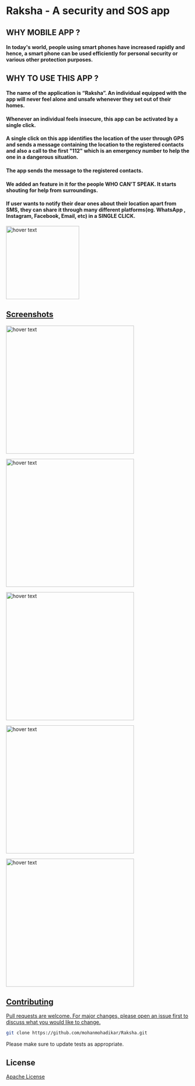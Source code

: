 
# Raksha - A security and SOS app



## WHY MOBILE APP ?


#### In today's world, people using smart phones have increased rapidly and hence, a smart phone can be used efficiently for personal security or various other protection purposes.




## WHY TO USE THIS APP ?


#### The name of the application is “Raksha”. An individual equipped with the app will never feel alone and unsafe whenever they set out of their homes. 

#### Whenever an individual feels insecure, this app can be activated by a single click. 

#### A single click on this app identifies the location of the user through GPS and sends a message containing the location to the registered contacts and also a call to the first "112" which is an emergency number to help the one in a dangerous situation. 

#### The app sends the message to the registered contacts.

#### We added an feature in it for the people WHO CAN'T SPEAK. It starts shouting for help from surroundings.

#### If user wants to notify their dear ones about their location apart from SMS, they can share it through many different platforms(eg. WhatsApp , Instagram, Facebook, Email, etc) in a SINGLE CLICK.


<p align="start">
  <a href="https://play.google.com/store/apps/details?id=com.mohan.raksha">
  <img src="https://images.squarespace-cdn.com/content/v1/5c7d3ddb8d9740304876381e/1555187096213-AC46USTOFK2TQQ4HZUQY/ke17ZwdGBToddI8pDm48kIH0_qySXl3-YfrFnf87-3tZw-zPPgdn4jUwVcJE1ZvWQUxwkmyExglNqGp0IvTJZUJFbgE-7XRK3dMEBRBhUpxJc6MhdK26BmO1kxPJWeBBallpt-3-DXECDksCuJy0ie4ASU6dQ7LbCSjUJOYkHpI/playstore.png" width="200" title="hover text">
  
</p>

## Screenshots

<p align="start">
  <img src="https://github.com/mohanmohadikar/Raksha/blob/master/IMG_20191204_001250.jpg" width="350" title="hover text">
  
</p>


<p>
  <img src="https://github.com/mohanmohadikar/Raksha/blob/master/IMG_20191204_001459.jpg" width="350" title="hover text">
  
</p>
<p>
  <img src="https://github.com/mohanmohadikar/Raksha/blob/master/IMG_20191204_001513.jpg" width="350" title="hover text">
  
</p>
<p>
  <img src="https://github.com/mohanmohadikar/Raksha/blob/master/IMG_20191204_001603.jpg" width="350" title="hover text">
  
</p>
<p>
  <img src="https://github.com/mohanmohadikar/Raksha/blob/master/IMG_20191204_002026_832.jpg" width="350" title="hover text">
  
</p>





## Contributing
Pull requests are welcome. For major changes, please open an issue first to discuss what you would like to change.

```bash
git clone https://github.com/mohanmohadikar/Raksha.git
```
Please make sure to update tests as appropriate.

## License
[Apache License](http://www.apache.org/licenses/)



